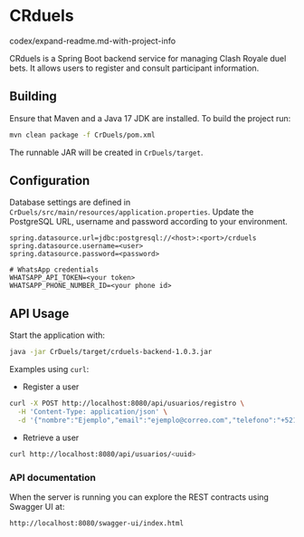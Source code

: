 # CRduels
codex/expand-readme.md-with-project-info

CRduels is a Spring Boot backend service for managing Clash Royale duel bets. It allows users to register and consult participant information.

## Building

Ensure that Maven and a Java 17 JDK are installed. To build the project run:

```bash
mvn clean package -f CrDuels/pom.xml
```

The runnable JAR will be created in `CrDuels/target`.

## Configuration

Database settings are defined in `CrDuels/src/main/resources/application.properties`. Update the PostgreSQL URL, username and password according to your environment.

```
spring.datasource.url=jdbc:postgresql://<host>:<port>/crduels
spring.datasource.username=<user>
spring.datasource.password=<password>

# WhatsApp credentials
WHATSAPP_API_TOKEN=<your token>
WHATSAPP_PHONE_NUMBER_ID=<your phone id>
```

## API Usage

Start the application with:

```bash
java -jar CrDuels/target/crduels-backend-1.0.3.jar
```

Examples using `curl`:

* Register a user

```bash
curl -X POST http://localhost:8080/api/usuarios/registro \
  -H 'Content-Type: application/json' \
  -d '{"nombre":"Ejemplo","email":"ejemplo@correo.com","telefono":"+52123456789","tagClash":"#ABC123","linkAmistad":"https://link.clashroyale.com/invite/friend?tag=ABC123"}'
```

* Retrieve a user

```bash
curl http://localhost:8080/api/usuarios/<uuid>
```

### API documentation

When the server is running you can explore the REST contracts using Swagger UI at:

```text
http://localhost:8080/swagger-ui/index.html
```